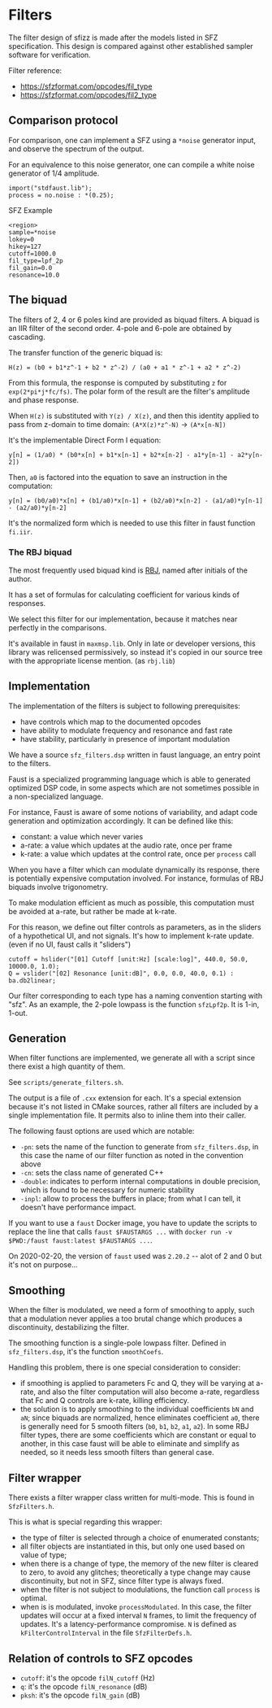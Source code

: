 # Filters

The filter design of sfizz is made after the models listed in SFZ specification.
This design is compared against other established sampler software for verification.

Filter reference:
- https://sfzformat.com/opcodes/fil_type
- https://sfzformat.com/opcodes/fil2_type

## Comparison protocol

For comparison, one can implement a SFZ using a `*noise` generator input, and observe the spectrum of the output.

For an equivalence to this noise generator, one can compile a white noise generator of 1/4 amplitude.
```
import("stdfaust.lib");
process = no.noise : *(0.25);
```

SFZ Example
```
<region>
sample=*noise
lokey=0
hikey=127
cutoff=1000.0
fil_type=lpf_2p
fil_gain=0.0
resonance=10.0
```

## The biquad

The filters of 2, 4 or 6 poles kind are provided as biquad filters. A biquad is an IIR filter of the second order. 4-pole and 6-pole are obtained by cascading.

The transfer function of the generic biquad is:

`H(z) = (b0 + b1*z^-1 + b2 * z^-2) / (a0 + a1 * z^-1 + a2 * z^-2)`

From this formula, the response is computed by substituting `z` for `exp(2*pi*j*fc/fs)`.
The polar form of the result are the filter's amplitude and phase response.

When `H(z)` is substituted with `Y(z) / X(z)`, and then this identity applied to pass from z-domain to time domain:
`(A*X(z)*z^-N)` → `(A*x[n-N])`

It's the implementable Direct Form I equation:

`y[n] = (1/a0) * (b0*x[n] + b1*x[n-1] + b2*x[n-2] - a1*y[n-1] - a2*y[n-2])`

Then, `a0` is factored into the equation to save an instruction in the computation:

`y[n] = (b0/a0)*x[n] + (b1/a0)*x[n-1] + (b2/a0)*x[n-2] - (a1/a0)*y[n-1] - (a2/a0)*y[n-2]`

It's the normalized form which is needed to use this filter in faust function `fi.iir`.

### The RBJ biquad

The most frequently used biquad kind is [RBJ](https://webaudio.github.io/Audio-EQ-Cookbook/audio-eq-cookbook.html), named after initials of the author.

It has a set of formulas for calculating coefficient for various kinds of responses.

We select this filter for our implementation, because it matches near perfectly in the comparisons.

It's available in faust in `maxmsp.lib`.
Only in late or developer versions, this library was relicensed permissively, so instead it's copied in our source tree with the appropriate license mention. (as `rbj.lib`)

## Implementation

The implementation of the filters is subject to following prerequisites:
- have controls which map to the documented opcodes
- have ability to modulate frequency and resonance and fast rate
- have stability, particularly in presence of important modulation

We have a source `sfz_filters.dsp` written in faust language, an entry point to the filters.

Faust is a specialized programming language which is able to generated optimized DSP code, in some aspects which are not sometimes possible in a non-specialized language.

For instance, Faust is aware of some notions of variability, and adapt code generation and optimization accordingly.
It can be defined like this:
- constant: a value which never varies
- a-rate: a value which updates at the audio rate, once per frame
- k-rate: a value which updates at the control rate, once per `process` call

When you have a filter which can modulate dynamically its response, there is potentially expensive computation involved.
For instance, formulas of RBJ biquads involve trigonometry.

To make modulation efficient as much as possible, this computation must be avoided at a-rate, but rather be made at k-rate.

For this reason, we define out filter controls as parameters, as in the sliders of a hypothetical UI, and not signals.
It's how to implement k-rate update. (even if no UI, faust calls it "sliders")
```
cutoff = hslider("[01] Cutoff [unit:Hz] [scale:log]", 440.0, 50.0, 10000.0, 1.0);
Q = vslider("[02] Resonance [unit:dB]", 0.0, 0.0, 40.0, 0.1) : ba.db2linear;
```

Our filter corresponding to each type has a naming convention starting with "sfz".
As an example, the 2-pole lowpass is the function `sfzLpf2p`. It is 1-in, 1-out.

## Generation

When filter functions are implemented, we generate all with a script since there exist a high quantity of them.

See `scripts/generate_filters.sh`.

The output is a file of `.cxx` extension for each. It's a special extension because it's not listed in CMake sources, rather all filters are included by a single implementation file. It permits also to inline them into their caller.

The following faust options are used which are notable:
- `-pn`: sets the name of the function to generate from `sfz_filters.dsp`, in this case the name of our filter function as noted in the convention above
- `-cn`: sets the class name of generated C++
- `-double`: indicates to perform internal computations in double precision, which is found to be necessary for numeric stability
- `-inpl`: allow to process the buffers in place; from what I can tell, it doesn't have performance impact.

If you want to use a `faust` Docker image, you have to update the scripts to replace the line that calls `faust $FAUSTARGS ...` with `docker run -v $PWD:/faust faust:latest $FAUSTARGS ...`.

On 2020-02-20, the version of `faust` used was `2.20.2` -- alot of 2 and 0 but it's not on purpose...

## Smoothing

When the filter is modulated, we need a form of smoothing to apply, such that a modulation never applies a too brutal change which produces a discontinuity, destabilizing the filter.

The smoothing function is a single-pole lowpass filter. Defined in `sfz_filters.dsp`, it's the function `smoothCoefs`.

Handling this problem, there is one special consideration to consider:
- if smoothing is applied to parameters Fc and Q, they will be varying at a-rate, and also the filter computation will also become a-rate, regardless that Fc and Q controls are k-rate, killing efficiency.
- the solution is to apply smoothing to the individual coefficients `bN` and `aN`; since biquads are normalized, hence eliminates coefficient `a0`, there is generally need for 5 smooth filters (`b0`, `b1`, `b2`, `a1`, `a2`).
In some RBJ filter types, there are some coefficients which are constant or equal to another, in this case faust will be able to eliminate and simplify as needed, so it needs less smooth filters than general case.

## Filter wrapper

There exists a filter wrapper class written for multi-mode. This is found in `SfzFilters.h`.

This is what is special regarding this wrapper:
- the type of filter is selected through a choice of enumerated constants;
- all filter objects are instantiated in this, but only one used based on value of type;
- when there is a change of type, the memory of the new filter is cleared to zero, to avoid any glitches; theoretically a type change may cause discontinuity, but not in SFZ, since filter type is always fixed.
- when the filter is not subject to modulations, the function call `process` is optimal.
- when is is modulated, invoke `processModulated`. In this case, the filter updates will occur at a fixed interval `N` frames, to limit the frequency of updates. It's a latency-performance compromise. `N` is defined as `kFilterControlInterval` in the file `SfzFilterDefs.h`.

## Relation of controls to SFZ opcodes

- `cutoff`: it's the opcode `filN_cutoff` (Hz)
- `q`: it's the opcode `filN_resonance` (dB)
- `pksh`: it's the opcode `filN_gain` (dB)
